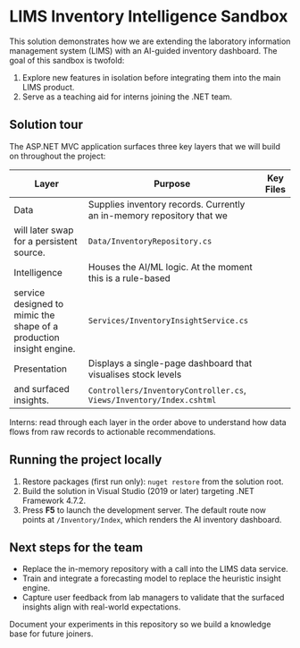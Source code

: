 # LIMS Inventory Intelligence Sandbox

This solution demonstrates how we are extending the laboratory information
management system (LIMS) with an AI-guided inventory dashboard. The goal of
this sandbox is twofold:

1. Explore new features in isolation before integrating them into the main LIMS
   product.
2. Serve as a teaching aid for interns joining the .NET team.

## Solution tour

The ASP.NET MVC application surfaces three key layers that we will build on
throughout the project:

| Layer | Purpose | Key Files |
| --- | --- | --- |
| Data | Supplies inventory records. Currently an in-memory repository that we
  will later swap for a persistent source. | `Data/InventoryRepository.cs` |
| Intelligence | Houses the AI/ML logic. At the moment this is a rule-based
  service designed to mimic the shape of a production insight engine. | `Services/InventoryInsightService.cs` |
| Presentation | Displays a single-page dashboard that visualises stock levels
  and surfaced insights. | `Controllers/InventoryController.cs`, `Views/Inventory/Index.cshtml` |

Interns: read through each layer in the order above to understand how data
flows from raw records to actionable recommendations.

## Running the project locally

1. Restore packages (first run only): `nuget restore` from the solution root.
2. Build the solution in Visual Studio (2019 or later) targeting .NET Framework
   4.7.2.
3. Press **F5** to launch the development server. The default route now points
   at `/Inventory/Index`, which renders the AI inventory dashboard.

## Next steps for the team

- Replace the in-memory repository with a call into the LIMS data service.
- Train and integrate a forecasting model to replace the heuristic insight
  engine.
- Capture user feedback from lab managers to validate that the surfaced
  insights align with real-world expectations.

Document your experiments in this repository so we build a knowledge base for
future joiners.
